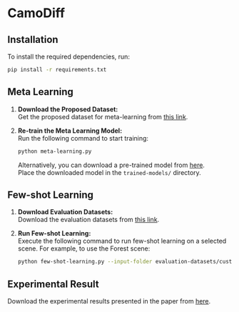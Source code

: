 
# CamoDiff

## Installation

To install the required dependencies, run:

```bash
pip install -r requirements.txt
```

## Meta Learning

1. **Download the Proposed Dataset:**  
   Get the proposed dataset for meta-learning from [this link]([https://uowmailedu-my.sharepoint.com/:u:/r/personal/ttpn997_uowmail_edu_au/Documents/supplementary-papers/CamoDiff/proposed-dataset.zip?csf=1&web=1&e=Hvy4ji](https://uowmailedu-my.sharepoint.com/:u:/r/personal/ttpn997_uowmail_edu_au/Documents/supplementary-papers/CamoDiff/proposed-dataset.zip?csf=1&web=1&e=Hvy4ji)).

2. **Re-train the Meta Learning Model:**  
   Run the following command to start training:

   ```bash
   python meta-learning.py
   ```

   Alternatively, you can download a pre-trained model from [here](https://uowmailedu-my.sharepoint.com/:u:/r/personal/ttpn997_uowmail_edu_au/Documents/supplementary-papers/CamoDiff/ckpt_49.pth?csf=1&web=1&e=POsWOV).  
   Place the downloaded model in the `trained-models/` directory.

## Few-shot Learning

1. **Download Evaluation Datasets:**  
   Download the evaluation datasets from [this link](https://uowmailedu-my.sharepoint.com/:u:/r/personal/ttpn997_uowmail_edu_au/Documents/supplementary-papers/CamoDiff/evaluation-datasets.zip?csf=1&web=1&e=yJ2roJ).

2. **Run Few-shot Learning:**  
   Execute the following command to run few-shot learning on a selected scene. For example, to use the Forest scene:

   ```bash
   python few-shot-learning.py --input-folder evaluation-datasets/custom-dataset/forest
   ```
   
## Experimental Result

   Download the experimental results presented in the paper from [here](https://uowmailedu-my.sharepoint.com/:u:/r/personal/ttpn997_uowmail_edu_au/Documents/supplementary-papers/CamoDiff/experimental-results.zip?csf=1&web=1&e=ZRvPzn).
